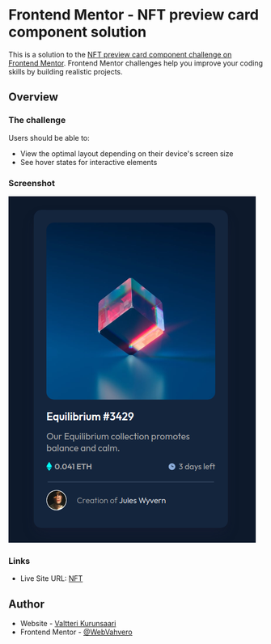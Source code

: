 # Frontend Mentor - NFT preview card component solution

This is a solution to the [NFT preview card component challenge on Frontend Mentor](https://www.frontendmentor.io/challenges/nft-preview-card-component-SbdUL_w0U). Frontend Mentor challenges help you improve your coding skills by building realistic projects. 

## Overview

### The challenge

Users should be able to:

- View the optimal layout depending on their device's screen size
- See hover states for interactive elements

### Screenshot

![NFT](./images/Screenshot%20from%202022-06-11%2000-24-35.png)

### Links

- Live Site URL: [NFT](https://webvahvero.github.io/nft-preview-card/)

## Author

- Website - [Valtteri Kurunsaari](https://github.com/WebVahvero)
- Frontend Mentor - [@WebVahvero](https://www.frontendmentor.io/profile/WebVahvero)
